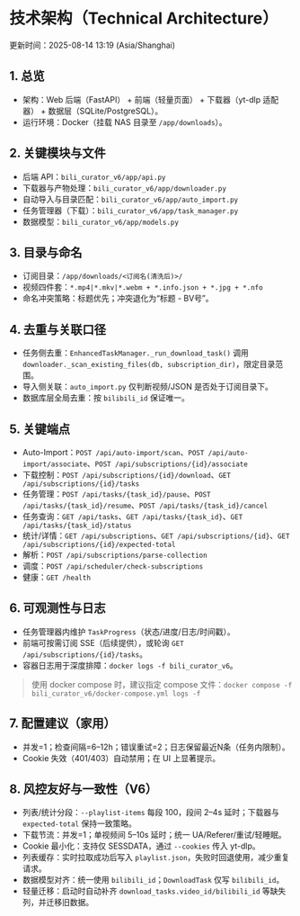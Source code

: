 # 技术架构（Technical Architecture）

更新时间：2025-08-14 13:19 (Asia/Shanghai)

## 1. 总览
- 架构：Web 后端（FastAPI） + 前端（轻量页面） + 下载器（yt-dlp 适配器） + 数据层（SQLite/PostgreSQL）。
- 运行环境：Docker（挂载 NAS 目录至 `/app/downloads`）。

## 2. 关键模块与文件
- 后端 API：`bili_curator_v6/app/api.py`
- 下载器与产物处理：`bili_curator_v6/app/downloader.py`
- 自动导入与目录匹配：`bili_curator_v6/app/auto_import.py`
- 任务管理器（下载）：`bili_curator_v6/app/task_manager.py`
- 数据模型：`bili_curator_v6/app/models.py`

## 3. 目录与命名
- 订阅目录：`/app/downloads/<订阅名(清洗后)>/`
- 视频四件套：`*.mp4|*.mkv|*.webm + *.info.json + *.jpg + *.nfo`
- 命名冲突策略：标题优先；冲突退化为“标题 - BV号”。

## 4. 去重与关联口径
- 任务侧去重：`EnhancedTaskManager._run_download_task()` 调用 `downloader._scan_existing_files(db, subscription_dir)`，限定目录范围。
- 导入侧关联：`auto_import.py` 仅判断视频/JSON 是否处于订阅目录下。
- 数据库层全局去重：按 `bilibili_id` 保证唯一。

## 5. 关键端点
- Auto-Import：`POST /api/auto-import/scan`、`POST /api/auto-import/associate`、`POST /api/subscriptions/{id}/associate`
- 下载控制：`POST /api/subscriptions/{id}/download`、`GET /api/subscriptions/{id}/tasks`
- 任务管理：`POST /api/tasks/{task_id}/pause`、`POST /api/tasks/{task_id}/resume`、`POST /api/tasks/{task_id}/cancel`
- 任务查询：`GET /api/tasks`、`GET /api/tasks/{task_id}`、`GET /api/tasks/{task_id}/status`
- 统计/详情：`GET /api/subscriptions`、`GET /api/subscriptions/{id}`、`GET /api/subscriptions/{id}/expected-total`
- 解析：`POST /api/subscriptions/parse-collection`
- 调度：`POST /api/scheduler/check-subscriptions`
- 健康：`GET /health`

## 6. 可观测性与日志
- 任务管理器内维护 `TaskProgress`（状态/进度/日志/时间戳）。
- 前端可按需订阅 SSE（后续提供），或轮询 `GET /api/subscriptions/{id}/tasks`。
- 容器日志用于深度排障：`docker logs -f bili_curator_v6`。

> 使用 docker compose 时，建议指定 compose 文件：`docker compose -f bili_curator_v6/docker-compose.yml logs -f`

## 7. 配置建议（家用）
- 并发=1；检查间隔=6–12h；错误重试=2；日志保留最近N条（任务内限制）。
- Cookie 失效（401/403）自动禁用；在 UI 上显著提示。

## 8. 风控友好与一致性（V6）
- 列表/统计分段：`--playlist-items` 每段 100，段间 2–4s 延时；下载器与 `expected-total` 保持一致策略。
- 下载节流：并发=1；单视频间 5–10s 延时；统一 UA/Referer/重试/轻睡眠。
- Cookie 最小化：支持仅 SESSDATA，通过 `--cookies` 传入 yt-dlp。
- 列表缓存：实时拉取成功后写入 `playlist.json`，失败时回退使用，减少重复请求。
- 数据模型对齐：统一使用 `bilibili_id`；`DownloadTask` 仅写 `bilibili_id`。
- 轻量迁移：启动时自动补齐 `download_tasks.video_id/bilibili_id` 等缺失列，并迁移旧数据。
